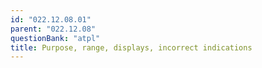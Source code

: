 ```yaml
---
id: "022.12.08.01"
parent: "022.12.08"
questionBank: "atpl"
title: Purpose, range, displays, incorrect indications
---
```

